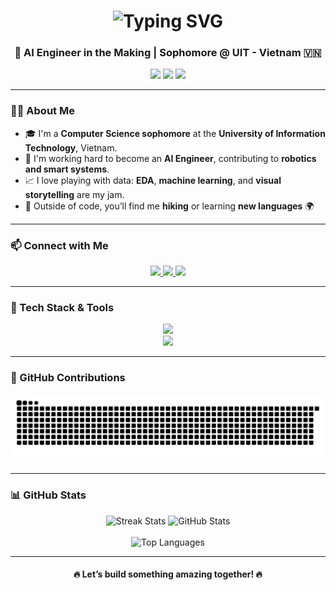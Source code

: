 <h1 align="center">
  <img src="https://readme-typing-svg.herokuapp.com?font=Righteous&size=35&center=true&vCenter=true&width=500&height=70&duration=4000&lines=Hi+There!+👋;+I'm+Pikker+Pham!" alt="Typing SVG" />
</h1>

<h3 align="center">🚀 AI Engineer in the Making | Sophomore @ UIT - Vietnam 🇻🇳</h3>

<p align="center">
  <img src="https://img.shields.io/badge/Passion-AI%20%26%20Robotics-blueviolet?style=flat-square" />
  <img src="https://img.shields.io/badge/Focus-ML%2C%20EDA%2C%20Data%20Visualization-brightgreen?style=flat-square" />
  <img src="https://img.shields.io/badge/Tools-Matplotlib%2C%20Seaborn%2C%20Sklearn-yellow?style=flat-square" />
</p>

---

### 👨‍💻 About Me

- 🎓 I'm a **Computer Science sophomore** at the **University of Information Technology**, Vietnam.
- 🤖 I'm working hard to become an **AI Engineer**, contributing to **robotics and smart systems**.
- 📈 I love playing with data: **EDA**, **machine learning**, and **visual storytelling** are my jam.
- 🌄 Outside of code, you’ll find me **hiking** or learning **new languages** 🌍

---

### 📫 Connect with Me

<div align="center">
  <a href="mailto:pikkerpham168@gmail.com">
    <img src="https://img.shields.io/badge/Gmail-EA4335?style=for-the-badge&logo=gmail&logoColor=white" />
  </a>
  <a href="https://linkedin.com/in/pikker-pham-68a208193" target="_blank">
    <img src="https://img.shields.io/badge/LinkedIn-0A66C2?style=for-the-badge&logo=linkedin&logoColor=white" />
  </a>
  <a href="https://github.com/PhamQuocNam" target="_blank">
    <img src="https://img.shields.io/badge/GitHub-181717?style=for-the-badge&logo=github&logoColor=white" />
  </a>
</div>

---

### 🧰 Tech Stack & Tools

<div align="center">
  <img src="https://skillicons.dev/icons?i=python,sklearn,c,java,latex,express,firebase,mysql,pytorch,tensorflow" />
  <br />
  <img src="https://skillicons.dev/icons?i=bootstrap,tailwind,figma,nodejs,git,github,vscode,langchain,huggingface,opencv" />
</div>

---

### 🐍 GitHub Contributions

<div align="center">
  <img src="https://github.com/PhamQuocNam/PhamQuocNam/blob/main/github-user-contribution.svg" alt="snake animation" />
</div>

---

### 📊 GitHub Stats

<div align="center">
  <img width="400" src="https://github-readme-streak-stats-salesp07.vercel.app/?user=PhamQuocNam&theme=react&count_private=true&border_radius=10" alt="Streak Stats" />
  <img width="400" src="https://github-readme-stats-salesp07.vercel.app/api?username=PhamQuocNam&show_icons=true&theme=react&count_private=true&rank_icon=github&border_radius=10" alt="GitHub Stats" />
  <br/><br/>
  <img width="330" src="https://github-readme-stats-salesp07.vercel.app/api/top-langs/?username=PhamQuocNam&hide=html&layout=compact&langs_count=10&theme=react&border_radius=10&size_weight=0.5&count_weight=0.5" alt="Top Languages" />
</div>

---

<div align="center">
  <h4>🔥 Let’s build something amazing together! 🔥</h4>
</div>

